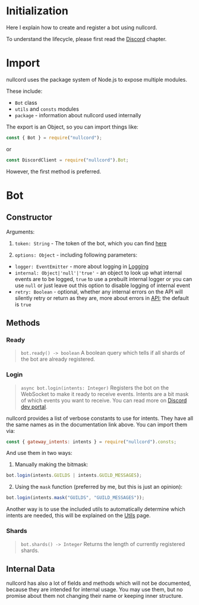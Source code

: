 # Initialization
Here I explain how to create and register a bot
using nullcord.

To understand the lifecycle, please first
read the [<kdb>Discord</kbd>](00_discord.md) chapter.

# Import
nullcord uses the package system of Node.js
to expose multiple modules.

These include:
* `Bot` class
* `utils` and `consts` modules
* `package` - information about nullcord used internally

The export is an Object, so you can import things like:
```js
const { Bot } = require("nullcord");
```
or
```js
const DiscordClient = require("nullcord").Bot;
```

However, the first method is preferred.

# Bot

## Constructor

Arguments:
1. `token: String` - The token of the bot, which you can
find [<kdb>here</kbd>](https://discord.com/developers/applications)

2. `options: Object` - including following parameters:
  * `logger: EventEmitter` - more about logging in
  [<kdb>Logging</kbd>](02_logging.md)
  * `internal: Object|'null'|'true'` - an object to look up
  what internal events are to be logged, `true` to
  use a prebuilt internal logger or you can use `null` or
  just leave out this option to disable logging of internal event
  * `retry: Boolean` - optional, whether any internal errors on the API will
  silently retry or return as they are, more about errors in
  [<kdb>API</kbd>](04_api.md); the default is `true`

## Methods

### Ready
> `bot.ready() -> boolean`
A boolean query which tells
if all shards of the bot are
already registered.

### Login
> `async bot.login(intents: Integer)`
Registers the bot on the WebSocket
to make it ready to receive events.
Intents are a bit mask of which events
you want to receive. You can read more
on [<kdb>Discord dev portal</kbd>](https://discord.com/developers/docs/topics/gateway#list-of-intents).

nullcord provides a list of verbose
constants to use for intents. They have
all the same names as in the documentation
link above. You can import them via:
```js
const { gateway_intents: intents } = require("nullcord").consts;
```
And use them in two ways:

1. Manually making the bitmask:
```js
bot.login(intents.GUILDS | intents.GUILD_MESSAGES);
```
2. Using the `mask` function
(preferred by me, but this is just an opinion):
```js
bot.login(intents.mask("GUILDS", "GUILD_MESSAGES"));
```

Another way is to use the included utils
to automatically determine which intents
are needed, this will be explained on the
[<kdb>Utils</kbd>](05_utils.md) page.

### Shards
> `bot.shards() -> Integer`
Returns the length of currently registered shards.

## Internal Data
nullcord has also a lot of fields
and methods which will not be documented,
because they are intended for internal usage.
You may use them, but no promise about them
not changing their name or keeping inner structure.
